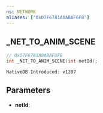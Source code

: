 ```yaml
---
ns: NETWORK
aliases: ["0xD7F6781A0ABAF6FB"]
---
```

## _NET_TO_ANIM_SCENE

```c
// 0xD7F6781A0ABAF6FB
int _NET_TO_ANIM_SCENE(int netId);
```

```
NativeDB Introduced: v1207
```

## Parameters
* **netId**:
